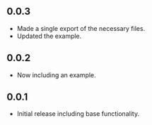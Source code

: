 ## 0.0.3
* Made a single export of the necessary files.
* Updated the example.
## 0.0.2

* Now including an example.
## 0.0.1

* Initial release including base functionality.
